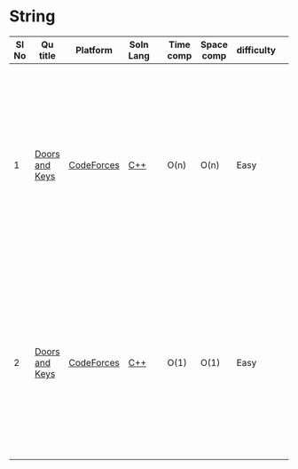 
# String

| Sl No | Qu title | Platform                            | Soln Lang |   | Time comp | Space comp | difficulty |    | approach |
| --     | ---     |   ------                            | ---       |-- | ---       | ---        | ----       | -- | ---------|
| 1    | [Doors and Keys](https://codeforces.com/contest/1644/problem/A)   | [CodeForces](../codeforcesQuestions.md)| [C++](https://github.com/C-a-thing/Code-Insight/blob/main/CodeForces/String/C%2B%2B/Doors%20and%20Keys.cpp) |     |O(n) | O(n)      | Easy      | |<li>Iterate over string </li><li> store the index of each character in variables</li><li>if the index value of door variable is less than key variable then print **"NO"** </li>|
| 2    | [Doors and Keys](https://codeforces.com/contest/1644/problem/A)   | [CodeForces](../codeforcesQuestions.md)| [C++](https://github.com/C-a-thing/Code-Insight/blob/main/CodeForces/String/C%2B%2B/Atilla's%20Favorite%20Problem.cpp) |     |O(1) | O(1)      | Easy      | |<li>Iterate over the characters of string ,calculate the numeric value of each character </li> <li>Update 'maxval' to store the maximum numeric value</li>|
